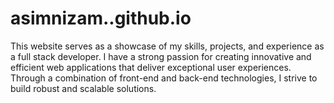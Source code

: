 # asimnizam..github.io
This website serves as a showcase of my skills, projects, and experience as a full stack developer. I have a strong passion for creating innovative and efficient web applications that deliver exceptional user experiences. Through a combination of front-end and back-end technologies, I strive to build robust and scalable solutions.
